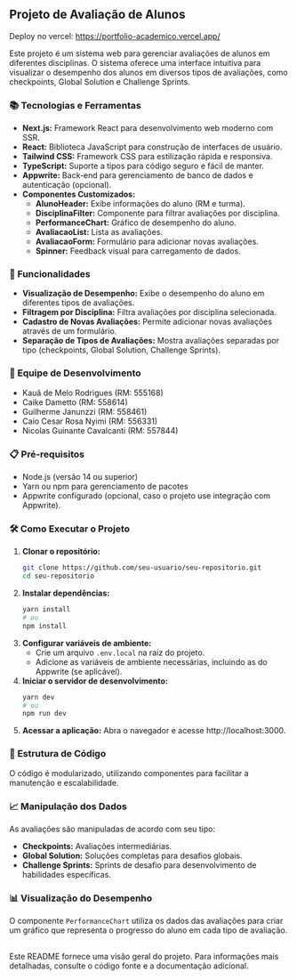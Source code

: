## Projeto de Avaliação de Alunos

Deploy no vercel: https://portfolio-academico.vercel.app/

Este projeto é um sistema web para gerenciar avaliações de alunos em diferentes disciplinas. O sistema oferece uma interface intuitiva para visualizar o desempenho dos alunos em diversos tipos de avaliações, como checkpoints, Global Solution e Challenge Sprints.

### 📚 Tecnologias e Ferramentas

- **Next.js:** Framework React para desenvolvimento web moderno com SSR.
- **React:** Biblioteca JavaScript para construção de interfaces de usuário.
- **Tailwind CSS:** Framework CSS para estilização rápida e responsiva.
- **TypeScript:** Suporte a tipos para código seguro e fácil de manter.
- **Appwrite:** Back-end para gerenciamento de banco de dados e autenticação (opcional).
- **Componentes Customizados:**
  - **AlunoHeader:** Exibe informações do aluno (RM e turma).
  - **DisciplinaFilter:** Componente para filtrar avaliações por disciplina.
  - **PerformanceChart:** Gráfico de desempenho do aluno.
  - **AvaliacaoList:** Lista as avaliações.
  - **AvaliacaoForm:** Formulário para adicionar novas avaliações.
  - **Spinner:** Feedback visual para carregamento de dados.

### 🚀 Funcionalidades

- **Visualização de Desempenho:** Exibe o desempenho do aluno em diferentes tipos de avaliações.
- **Filtragem por Disciplina:** Filtra avaliações por disciplina selecionada.
- **Cadastro de Novas Avaliações:** Permite adicionar novas avaliações através de um formulário.
- **Separação de Tipos de Avaliações:** Mostra avaliações separadas por tipo (checkpoints, Global Solution, Challenge Sprints).

### 👥 Equipe de Desenvolvimento

- Kauã de Melo Rodrigues (RM: 555168)
- Caike Dametto (RM: 558614)
- Guilherme Janunzzi (RM: 558461)
- Caio Cesar Rosa Nyimi (RM: 556331)
- Nicolas Guinante Cavalcanti (RM: 557844)

### 📋 Pré-requisitos

- Node.js (versão 14 ou superior)
- Yarn ou npm para gerenciamento de pacotes
- Appwrite configurado (opcional, caso o projeto use integração com Appwrite).

### 🛠️ Como Executar o Projeto

1. **Clonar o repositório:**
   ```bash
   git clone https://github.com/seu-usuario/seu-repositorio.git
   cd seu-repositorio
   ```
2. **Instalar dependências:**
   ```bash
   yarn install
   # ou
   npm install
   ```
3. **Configurar variáveis de ambiente:**
   - Crie um arquivo `.env.local` na raiz do projeto.
   - Adicione as variáveis de ambiente necessárias, incluindo as do Appwrite (se aplicável).
4. **Iniciar o servidor de desenvolvimento:**
   ```bash
   yarn dev
   # ou
   npm run dev
   ```
5. **Acessar a aplicação:** Abra o navegador e acesse http://localhost:3000.

### 📝 Estrutura de Código

O código é modularizado, utilizando componentes para facilitar a manutenção e escalabilidade.

### 📈 Manipulação dos Dados

As avaliações são manipuladas de acordo com seu tipo:

- **Checkpoints:** Avaliações intermediárias.
- **Global Solution:** Soluções completas para desafios globais.
- **Challenge Sprints:** Sprints de desafio para desenvolvimento de habilidades específicas.

### 📊 Visualização do Desempenho

O componente `PerformanceChart` utiliza os dados das avaliações para criar um gráfico que representa o progresso do aluno em cada tipo de avaliação.

##

Este README fornece uma visão geral do projeto. Para informações mais detalhadas, consulte o código fonte e a documentação adicional.
